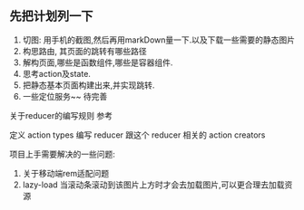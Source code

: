 ## 先把计划列一下

1. 切图: 用手机的截图,然后再用markDown量一下.以及下载一些需要的静态图片
2. 构思路由, 其页面的跳转有哪些路径
3. 解构页面,哪些是函数组件,哪些是容器组件.
4. 思考action及state.
5. 把静态基本页面构建出来,并实现跳转.
6. 一些定位服务~~  待完善


关于reducer的编写规则 参考  

定义 action types
编写 reducer
跟这个 reducer 相关的 action creators

项目上手需要解决的一些问题:  
1. 关于移动端rem适配问题
2. lazy-load 当滚动条滚动到该图片上方时才会去加载图片,可以更合理去加载资源
